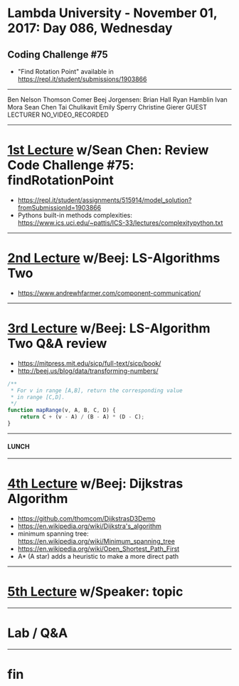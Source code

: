 # Lambda University - November 01, 2017: Day 086, Wednesday
## Coding Challenge #75
- "Find Rotation Point" available in https://repl.it/student/submissions/1903866
***
Ben Nelson
Thomson Comer
Beej Jorgensen: Brian Hall
Ryan Hamblin
Ivan Mora
Sean Chen
Tai Chulikavit
Emily Sperry
Christine Gierer
GUEST LECTURER
NO_VIDEO_RECORDED
***
# [1st Lecture](https://youtu.be/HCa69879ZGo) w/Sean Chen: Review Code Challenge #75: findRotationPoint
- https://repl.it/student/assignments/515914/model_solution?fromSubmissionId=1903866
- Pythons built-in methods complexities: https://www.ics.uci.edu/~pattis/ICS-33/lectures/complexitypython.txt

***
# [2nd Lecture](https://youtu.be/p1hNiUDuaOY) w/Beej: LS-Algorithms Two
- https://www.andrewhfarmer.com/component-communication/

***
# [3rd Lecture](NO_VIDEO_RECORDED) w/Beej: LS-Algorithm Two Q&A review
- https://mitpress.mit.edu/sicp/full-text/sicp/book/
- http://beej.us/blog/data/transforming-numbers/
```js
/**
 * For v in range [A,B], return the corresponding value
 * in range [C,D].
 */
function mapRange(v, A, B, C, D) {
    return C + (v - A) / (B - A) * (D - C);
}
```

***
#### LUNCH
***
# [4th Lecture](VIDEO_RECORDED_NOT_POSTED) w/Beej: Dijkstras Algorithm
- https://github.com/thomcom/DijkstrasD3Demo
- https://en.wikipedia.org/wiki/Dijkstra's_algorithm
- minimum spanning tree: https://en.wikipedia.org/wiki/Minimum_spanning_tree
- https://en.wikipedia.org/wiki/Open_Shortest_Path_First
- A* (A star) adds a heuristic to make a more direct path

***
# [5th Lecture](VIDEO_RECORDED_NOT_POSTED) w/Speaker: topic
***
# Lab / Q&A
***
# fin
